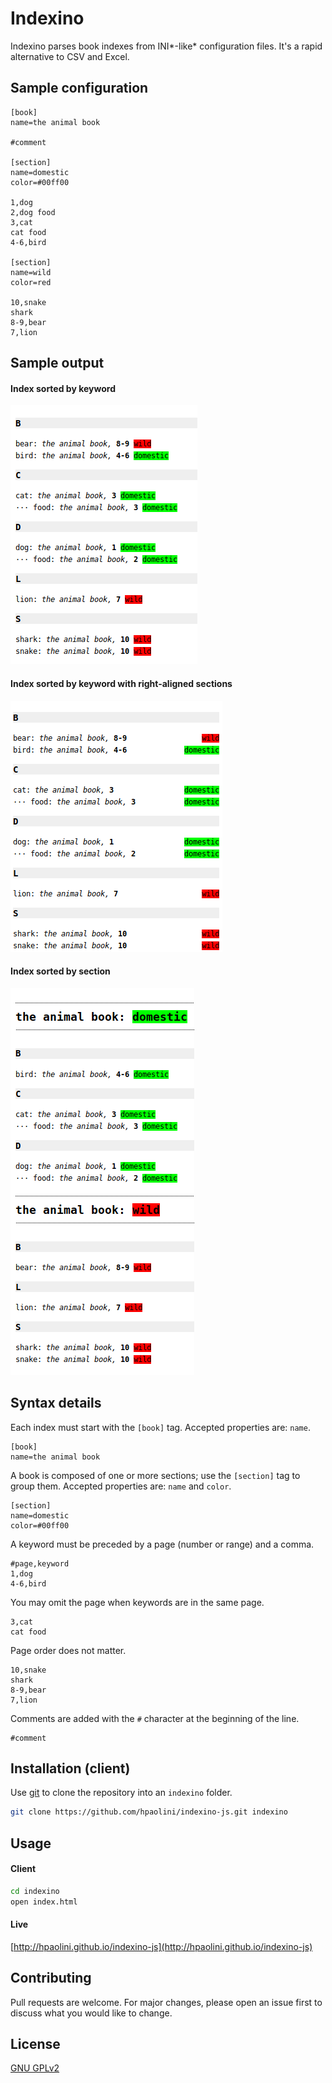 # Indexino

Indexino parses book indexes from INI*-like* configuration files. It's a rapid alternative to CSV and Excel.

## Sample configuration

```
[book]
name=the animal book

#comment

[section]
name=domestic
color=#00ff00

1,dog
2,dog food
3,cat
cat food
4-6,bird

[section]
name=wild
color=red

10,snake
shark
8-9,bear
7,lion
```

## Sample output

#### Index sorted by keyword
![Index sorted by keyword](https://raw.githubusercontent.com/hpaolini/indexino-js/master/sample/keywordsort.png)

#### Index sorted by keyword with right-aligned sections
![Index sorted by keyword with right-aligned sections](https://raw.githubusercontent.com/hpaolini/indexino-js/master/sample/keywordsort2.png)

#### Index sorted by section
![Index sorted by section](https://raw.githubusercontent.com/hpaolini/indexino-js/master/sample/sectionsort.png)

## Syntax details

Each index must start with the `[book]` tag. Accepted properties are: `name`.

```
[book]
name=the animal book
```

A book is composed of one or more sections; use the `[section]` tag to group them. Accepted properties are: `name` and `color`.

```
[section]
name=domestic
color=#00ff00
```

A keyword must be preceded by a page (number or range) and a comma.

```
#page,keyword
1,dog
4-6,bird
```

You may omit the page when keywords are in the same page.

```
3,cat
cat food
```

Page order does not matter.

```
10,snake
shark
8-9,bear
7,lion
```

Comments are added with the `#` character at the beginning of the line.

```
#comment
```

## Installation (client)

Use [git](https://git-scm.com/) to clone the repository into an `indexino` folder.

```bash
git clone https://github.com/hpaolini/indexino-js.git indexino
```

## Usage

#### Client

```bash
cd indexino
open index.html
```

#### Live

[http://hpaolini.github.io/indexino-js](http://hpaolini.github.io/indexino-js)

## Contributing
Pull requests are welcome. For major changes, please open an issue first to discuss what you would like to change.

## License
[GNU GPLv2](https://choosealicense.com/licenses/gpl-2.0/)
